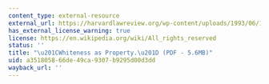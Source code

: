 ```yaml
---
content_type: external-resource
external_url: https://harvardlawreview.org/wp-content/uploads/1993/06/1707-1791_Online.pdf
has_external_license_warning: true
license: https://en.wikipedia.org/wiki/All_rights_reserved
status: ''
title: "\u201CWhiteness as Property.\u201D (PDF - 5.6MB)"
uid: a3518058-66de-49ca-9307-b9295d00d3dd
wayback_url: ''
---
```

